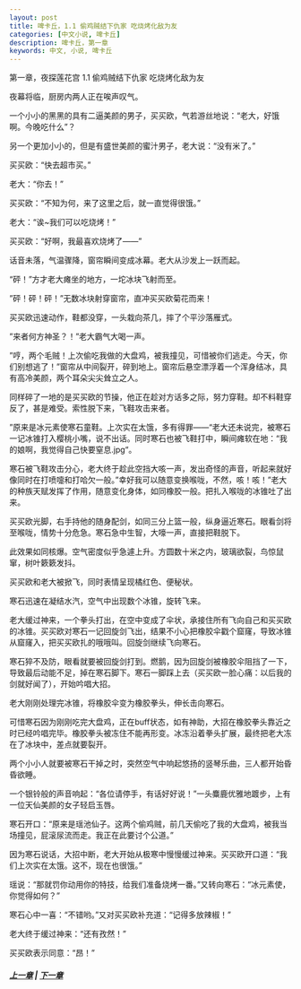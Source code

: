 ```yaml
---
layout: post
title: 啤卡丘，1.1 偷鸡贼结下仇家 吃烧烤化敌为友
categories: [中文小说, 啤卡丘]
description: 啤卡丘，第一章
keywords: 中文, 小说, 啤卡丘
---
```


第一章，夜探莲花宫 1.1 偷鸡贼结下仇家 吃烧烤化敌为友

夜幕将临，厨房内两人正在唉声叹气。

一个小小的黑黑的具有二逼美颜的男子，买买欧，气若游丝地说：“老大，好饿啊。今晚吃什么”？

另一个更加小小的，但是有盛世美颜的蜜汁男子，老大说：“没有米了。”

买买欧：“快去超市买。”

老大：“你去！”

买买欧：“不知为何，来了这里之后，就一直觉得很饿。”

老大：“诶~我们可以吃烧烤！”

买买欧：“好啊，我最喜欢烧烤了——”

话音未落，气温骤降，窗帘瞬间变成冰幕。老大从沙发上一跃而起。

“砰！”方才老大瘫坐的地方，一坨冰块飞射而至。

”砰！砰！砰！”无数冰块射穿窗帘，直冲买买欧菊花而来！

买买欧迅速动作，鞋都没穿，一头栽向茶几，摔了个平沙落雁式。

”来者何方神圣？！”老大霸气大喝一声。

”哼，两个毛贼！上次偷吃我做的大盘鸡，被我撞见，可惜被你们逃走。今天，你们别想逃了！”窗帘从中间裂开，碎到地上。窗帘后悬空漂浮着一个浑身结冰，具有高冷美颜，两个耳朵尖尖耸立之人。

同样碎了一地的是买买欧的节操，他正在趁对方话多之际，努力穿鞋。却不料鞋穿反了，甚是难受。索性脱下来，飞鞋攻击来者。

”原来是冰元素使寒石童鞋。上次实在太饿，多有得罪——“老大还未说完，被寒石一记冰锥打入樱桃小嘴，说不出话。同时寒石也被飞鞋打中，瞬间瘫软在地：“我的娘啊，我觉得自己快要窒息.jpg“。

寒石被飞鞋攻击分心，老大终于趁此空挡大咳一声，发出奇怪的声音，听起来就好像同时在打喷嚏和打哈欠一般。”幸好我可以随意变换喉咙，不然，咳！咳！”老大的种族天赋发挥了作用，随意变化身体，如同橡胶一般。把扎入喉咙的冰锥吐了出来。

买买欧光脚，右手持他的随身配剑，如同三分上篮一般，纵身逼近寒石。眼看剑将至喉咙，情势十分危急。寒石急中生智，大嚎一声，直接把鞋脱下。

此效果如同核爆。空气密度似乎急遽上升。方圆数十米之内，玻璃欲裂，鸟惊鼠窜，树叶簌簌发抖。

买买欧和老大被掀飞，同时表情呈现橘红色、便秘状。

寒石迅速在凝结水汽，空气中出现数个冰锥，旋转飞来。

老大缓过神来，一个拳头打出，在空中变成了伞状，承接住所有飞向自己和买买欧的冰锥。买买欧对寒石一记回旋剑飞出，结果不小心把橡胶伞戳个窟窿，导致冰锥从窟窿入，把买买欧扎的哦哦叫。回旋剑继续飞向寒石。

寒石猝不及防，眼看就要被回旋剑打到。燃鹅，因为回旋剑被橡胶伞阻挡了一下，导致最后动能不足，掉在寒石脚下。寒石一脚踩上去（买买欧一脸心痛：以后我的剑就好闻了），开始吟唱大招。

老大刚刚处理完冰锥，将橡胶伞变为橡胶拳头，伸长击向寒石。

可惜寒石因为刚刚吃完大盘鸡，正在buff状态，如有神助，大招在橡胶拳头靠近之时已经吟唱完毕。橡胶拳头被冻住不能再形变。冰冻沿着拳头扩展，最终把老大冻在了冰块中，差点就要裂开。

两个小小人就要被寒石干掉之时，突然空气中响起悠扬的竖琴乐曲，三人都开始昏昏欲睡。

一个银铃般的声音响起：“各位请停手，有话好好说！”一头麋鹿优雅地踱步，上有一位天仙美颜的女子轻启玉唇。

寒石开口：“原来是瑶池仙子。这两个偷鸡贼，前几天偷吃了我的大盘鸡，被我当场撞见，屁滚尿流而走。我正在此要讨个公道。”

因为寒石说话，大招中断，老大开始从极寒中慢慢缓过神来。买买欧开口道：“我们上次实在太饿。这不，现在也很饿。”

瑶说：“那就罚你动用你的特技，给我们准备烧烤一番。”又转向寒石：“冰元素使，你觉得如何？”

寒石心中一喜：“不错哟。”又对买买欧补充道：“记得多放辣椒！”

老大终于缓过神来：“还有孜然！”

买买欧表示同意：“昂！”

##### [上一章](/2017/08/29/Pikaqiu-0/) | [下一章](/2017/08/29/Pikaqiu-1-2/)